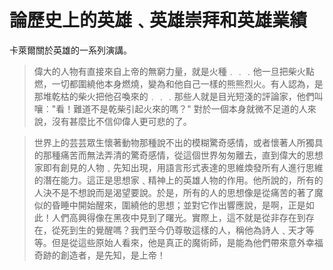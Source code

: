 # 論歷史上的英雄﹑英雄崇拜和英雄業績

卡萊爾關於英雄的一系列演講。

> 偉大的人物有直接來自上帝的無窮力量，就是火種﹒﹒﹒他一旦把柴火點燃，一切都圍繞他本身燃燒，變為和他自己一樣的熊熊烈火。有人認為，是那堆乾枯的柴火把他召喚來的﹒﹒﹒那些人就是目光短淺的評論家，他們叫嚷︰"看！難道不是乾柴引起火來的嗎？" 對於一個本身就微不足道的人來說，沒有甚麼比不信仰偉人更可悲的了。

> 世界上的芸芸眾生懷著動物那種說不出的模糊驚奇感情，或者懷著人所獨具的那種痛苦而無法弄清的驚奇感情，從這個世界匆匆離去，直到偉大的思想家即有創見的人物﹑先知出現，用語言形式表達的思維煥發所有人進行思維的潛在能力。這正是思想家﹑精神上的英雄人物的作用。他所說的，所有的人決不是不想說而是渴望要說。於是，所有的人的思想像是從痛苦的著了魔似的昏睡中開始醒來，圍繞他的思想；並對它作出響應說，是啊，正是如此！人們高興得像在黑夜中見到了曙光。實際上，這不就是從非存在到存在，從死到生的覺醒嗎？我們至今仍尊敬這樣的人，稱他為詩人﹑天才等等。但是從這些原始人看來，他是真正的魔術師，是能為他們帶來意外幸福奇跡的創造者，是先知，是上帝！

>


>

>

>
